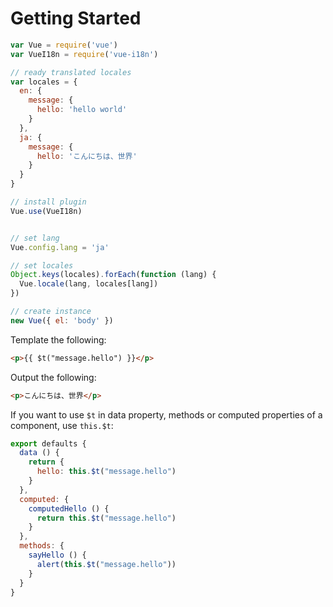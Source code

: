 # Getting Started

```javascript
var Vue = require('vue')
var VueI18n = require('vue-i18n')

// ready translated locales
var locales = {
  en: {
    message: {
      hello: 'hello world'
    }
  },
  ja: {
    message: {
      hello: 'こんにちは、世界'
    }
  }
}

// install plugin
Vue.use(VueI18n)


// set lang
Vue.config.lang = 'ja'

// set locales
Object.keys(locales).forEach(function (lang) {
  Vue.locale(lang, locales[lang])
})

// create instance
new Vue({ el: 'body' })
```

Template the following:

```html
<p>{{ $t("message.hello") }}</p>
```

Output the following:

```html
<p>こんにちは、世界</p>
```

If you want to use `$t` in data property, methods or computed properties of a component, use `this.$t`:

```javascript
export defaults {
  data () {
    return {
      hello: this.$t("message.hello")
    }
  },
  computed: {
    computedHello () {
      return this.$t("message.hello")
    }
  },
  methods: {
    sayHello () {
      alert(this.$t("message.hello"))
    }
  }
}
```
